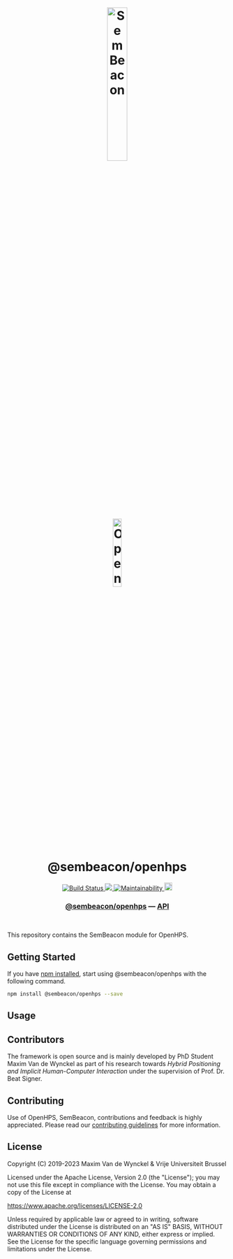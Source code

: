 <h1 align="center">
  <img alt="SemBeacon" src="https://sembeacon.org/images/logo.svg" width="30%" /><br />
  <img alt="OpenHPS" src="https://openhps.org/images/logo_text-512.png" width="20%" /><br />
  @sembeacon/openhps
</h1>
<p align="center">
    <a href="https://github.com/SemBeacon/openhps/actions/workflows/main.yml" target="_blank">
        <img alt="Build Status" src="https://github.com/SemBeacon/openhps/actions/workflows/main.yml/badge.svg">
    </a>
    <a href="https://codecov.io/gh/SemBeacon/openhps">
        <img src="https://codecov.io/gh/SemBeacon/openhps/branch/master/graph/badge.svg?token=U896HUBDCZ"/>
    </a>
    <a href="https://codeclimate.com/github/SemBeacon/openhps/" target="_blank">
        <img alt="Maintainability" src="https://img.shields.io/codeclimate/maintainability/SemBeacon/openhps">
    </a>
    <a href="https://badge.fury.io/js/@sembeacon%2Fopenhps">
        <img src="https://badge.fury.io/js/@sembeacon%2Fopenhps.svg" alt="npm version" height="18">
    </a>
</p>

<h3 align="center">
    <a href="https://github.com/SemBeacon/openhps">@sembeacon/openhps</a> &mdash; <a href="https://openhps.org/docs/sembeacon">API</a>
</h3>

<br />

This repository contains the SemBeacon module for OpenHPS.

## Getting Started
If you have [npm installed](https://www.npmjs.com/get-npm), start using @sembeacon/openhps with the following command.
```bash
npm install @sembeacon/openhps --save
```

## Usage


## Contributors
The framework is open source and is mainly developed by PhD Student Maxim Van de Wynckel as part of his research towards *Hybrid Positioning and Implicit Human-Computer Interaction* under the supervision of Prof. Dr. Beat Signer.

## Contributing
Use of OpenHPS, SemBeacon, contributions and feedback is highly appreciated. Please read our [contributing guidelines](CONTRIBUTING.md) for more information.

## License
Copyright (C) 2019-2023 Maxim Van de Wynckel & Vrije Universiteit Brussel

Licensed under the Apache License, Version 2.0 (the "License"); you may not use this file except in compliance with the License. You may obtain a copy of the License at

https://www.apache.org/licenses/LICENSE-2.0

Unless required by applicable law or agreed to in writing, software distributed under the License is distributed on an "AS IS" BASIS, WITHOUT WARRANTIES OR CONDITIONS OF ANY KIND, either express or implied. See the License for the specific language governing permissions and limitations under the License.